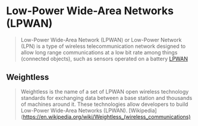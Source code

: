 # Low-Power Wide-Area Networks (LPWAN)

> Low-Power Wide-Area Network (LPWAN) or Low-Power Network (LPN) is a type of wireless telecommunication network designed to allow long range communications at a low bit rate among things (connected objects), such as sensors operated on a battery [LPWAN](https://en.wikipedia.org/wiki/LPWAN)

## Weightless

> Weightless is the name of a set of LPWAN open wireless technology standards for exchanging data between a base station and thousands of machines around it. These technologies allow developers to build Low-Power Wide-Area Networks (LPWAN). [Wikipedia](https://en.wikipedia.org/wiki/Weightless_(wireless_communications)